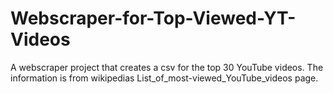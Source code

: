 # Webscraper-for-Top-Viewed-YT-Videos
A webscraper project that creates a csv for the top 30 YouTube videos.
The information is from wikipedias List_of_most-viewed_YouTube_videos page.
